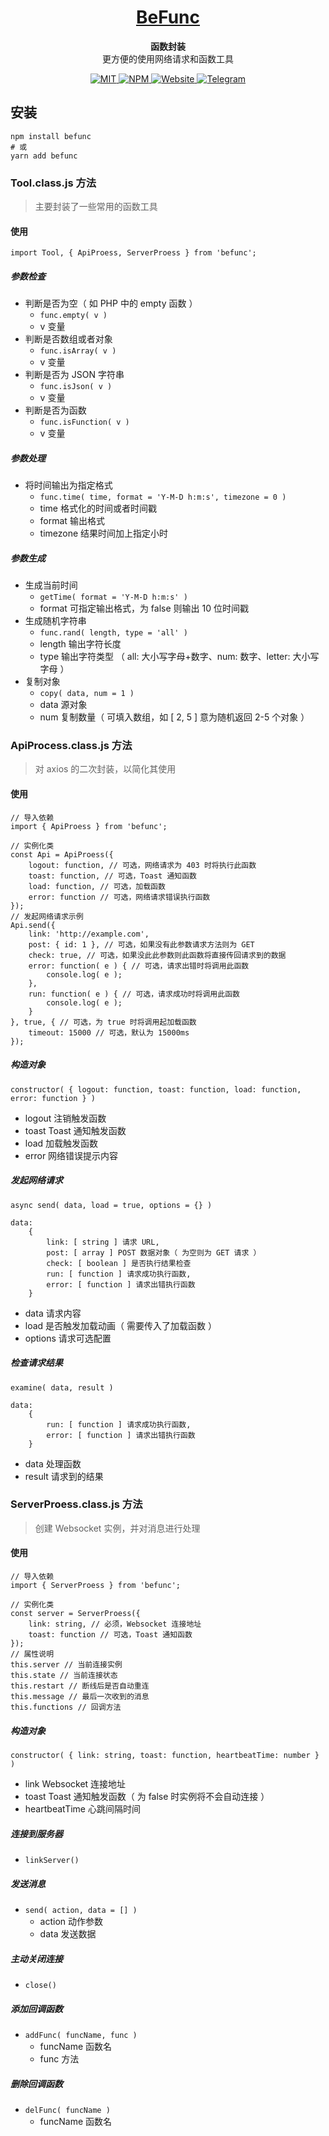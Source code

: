 <h1 align="center">
    <a href="https://github.com/LinnBenson/BeFunc">
        BeFunc
    </a>
</h1>
<p align="center">
    <strong>函数封装</strong>
    <br />
    更方便的使用网络请求和函数工具
</p>
<p align="center">
    <a href="https://github.com/LinnBenson/BeFunc/blob/main/LICENSE">
        <img src="https://img.shields.io/badge/license-MIT-blue?style=for-the-badge&logo=javascript&logoColor=%23F3F3F3&labelColor=%23434343&color=%231f883d" alt="MIT" />
    </a>
    <a href="https://www.npmjs.com/package/befunc">
        <img src="https://img.shields.io/npm/v/befunc?style=for-the-badge&logo=npm&logoColor=%23F3F3F3&label=NPM&labelColor=%23434343&color=%231f883d" alt="NPM" />
    </a>
    <a href="https://bemiun.com">
        <img src="https://img.shields.io/badge/SITE-BEMIUN-blue?style=for-the-badge&logo=webpack&logoColor=%23F3F3F3&labelColor=%23434343&color=%231f883d" alt="Website" />
    </a>
    <a href="https://t.me/Beichuan">
        <img src="https://img.shields.io/badge/TG-beichuan-blue?style=for-the-badge&logo=telegram&logoColor=%23F3F3F3&labelColor=%23434343&color=%231f883d" alt="Telegram" />
    </a>
</p>

## 安装
```
npm install befunc
# 或
yarn add befunc
```

### Tool.class.js 方法

> 主要封装了一些常用的函数工具

#### 使用
```
import Tool, { ApiProess, ServerProess } from 'befunc';
```

##### 参数检查
- 判断是否为空（ 如 PHP 中的 empty 函数 ）
  - `func.empty( v )`
  - v 变量
- 判断是否数组或者对象
  - `func.isArray( v )`
  - v 变量
- 判断是否为 JSON 字符串
  - `func.isJson( v )`
  - v 变量
- 判断是否为函数
  - `func.isFunction( v )`
  - v 变量
##### 参数处理
- 将时间输出为指定格式
  - `func.time( time, format = 'Y-M-D h:m:s', timezone = 0 )`
  - time 格式化的时间或者时间戳
  - format 输出格式
  - timezone 结果时间加上指定小时
##### 参数生成
- 生成当前时间
  - `getTime( format = 'Y-M-D h:m:s' )`
  - format 可指定输出格式，为 false 则输出 10 位时间戳
- 生成随机字符串
  - `func.rand( length, type = 'all' )`
  - length 输出字符长度
  - type 输出字符类型 （ all: 大小写字母+数字、num: 数字、letter: 大小写字母 ）
- 复制对象
  - `copy( data, num = 1 )`
  - data 源对象
  - num 复制数量（ 可填入数组，如 [ 2, 5 ] 意为随机返回 2-5 个对象 ）

### ApiProcess.class.js 方法

> 对 axios 的二次封装，以简化其使用

#### 使用
```
// 导入依赖
import { ApiProess } from 'befunc';

// 实例化类
const Api = ApiProess({
    logout: function, // 可选，网络请求为 403 时将执行此函数
    toast: function, // 可选，Toast 通知函数
    load: function, // 可选，加载函数
    error: function // 可选，网络请求错误执行函数
});
// 发起网络请求示例
Api.send({
    link: 'http://example.com',
    post: { id: 1 }, // 可选，如果没有此参数请求方法则为 GET
    check: true, // 可选，如果没此此参数则此函数将直接传回请求到的数据
    error: function( e ) { // 可选，请求出错时将调用此函数
        console.log( e );
    },
    run: function( e ) { // 可选，请求成功时将调用此函数
        console.log( e );
    }
}, true, { // 可选，为 true 时将调用起加载函数
    timeout: 15000 // 可选，默认为 15000ms
});
```

##### 构造对象
```
constructor( { logout: function, toast: function, load: function, error: function } )
```
- logout 注销触发函数
- toast Toast 通知触发函数
- load 加载触发函数
- error 网络错误提示内容
##### 发起网络请求
```
async send( data, load = true, options = {} )

data:
    {
        link: [ string ] 请求 URL,
        post: [ array ] POST 数据对象（ 为空则为 GET 请求 ）
        check: [ boolean ] 是否执行结果检查
        run: [ function ] 请求成功执行函数,
        error: [ function ] 请求出错执行函数
    }
```
- data 请求内容
- load 是否触发加载动画（ 需要传入了加载函数 ）
- options 请求可选配置
##### 检查请求结果
```
examine( data, result )

data:
    {
        run: [ function ] 请求成功执行函数,
        error: [ function ] 请求出错执行函数
    }
```
- data 处理函数
- result 请求到的结果

### ServerProess.class.js 方法

> 创建 Websocket 实例，并对消息进行处理

#### 使用
```
// 导入依赖
import { ServerProess } from 'befunc';

// 实例化类
const server = ServerProess({
    link: string, // 必须，Websocket 连接地址
    toast: function // 可选，Toast 通知函数
});
// 属性说明
this.server // 当前连接实例
this.state // 当前连接状态
this.restart // 断线后是否自动重连
this.message // 最后一次收到的消息
this.functions // 回调方法
```

##### 构造对象
```
constructor( { link: string, toast: function, heartbeatTime: number } )
```
- link Websocket 连接地址
- toast Toast 通知触发函数（ 为 false 时实例将不会自动连接 ）
- heartbeatTime 心跳间隔时间
##### 连接到服务器
- `linkServer()`
##### 发送消息
- `send( action, data = [] )`
  - action 动作参数
  - data 发送数据
##### 主动关闭连接
- `close()`
##### 添加回调函数
- `addFunc( funcName, func )`
  - funcName 函数名
  - func 方法
##### 删除回调函数
- `delFunc( funcName )`
  - funcName 函数名
